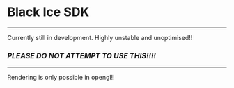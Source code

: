 # Black Ice SDK
---
Currently still in development. Highly unstable and unoptimised!!

### ***PLEASE DO NOT ATTEMPT TO USE THIS!!!!***

---

Rendering is only possible in opengl!!